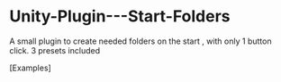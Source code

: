 # Unity-Plugin---Start-Folders
A small plugin to create needed folders on the start , with only 1 button click.
3 presets included


[Examples]


